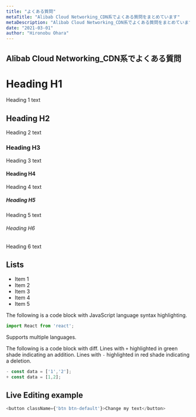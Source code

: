 ```yaml
---
title: "よくある質問"
metaTitle: "Alibab Cloud Networking_CDN系でよくある質問をまとめています"
metaDescription: "Alibab Cloud Networking_CDN系でよくある質問をまとめています"
date: "2021-03-01"
author: "Hironobu Ohara"
---
```


## Alibab Cloud Networking_CDN系でよくある質問


# Heading H1
Heading 1 text

## Heading H2
Heading 2 text

### Heading H3
Heading 3 text

#### Heading H4
Heading 4 text

##### Heading H5
Heading 5 text

###### Heading H6
Heading 6 text

## Lists
- Item 1
- Item 2
- Item 3
- Item 4
- Item 5




The following is a code block with JavaScript language syntax highlighting.

```javascript
import React from 'react';
```

Supports multiple languages.

The following is a code block with diff. Lines with `+` highlighted in green shade indicating an addition. Lines with `-` highlighted in red shade indicating a deletion.

```javascript
- const data = ['1','2'];
+ const data = [1,2];
```

## Live Editing example

```javascript react-live=true
<button className={'btn btn-default'}>Change my text</button>
```
